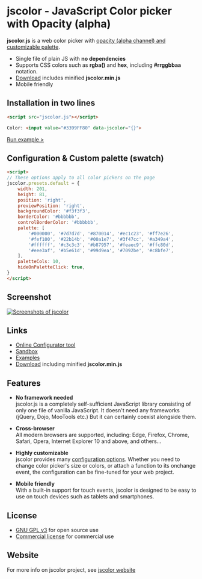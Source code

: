 # jscolor - JavaScript Color picker with Opacity (alpha)

**jscolor.js** is a web color picker with [opacity (alpha channel) and customizable palette](https://jscolor.com/examples/).

- Single file of plain JS with **no dependencies**
- Supports CSS colors such as **rgba()** and **hex**, including **#rrggbbaa** notation.
- [Download](https://jscolor.com/release/latest.zip) includes minified **jscolor.min.js**
- Mobile friendly



## Installation in two lines

```html
<script src="jscolor.js"></script>

Color: <input value="#3399FF80" data-jscolor="{}">
```

[Run example >](https://jscolor.com/#installation)



## Configuration & Custom palette (swatch)

```html
<script>
// These options apply to all color pickers on the page
jscolor.presets.default = {
	width: 201,
	height: 81,
	position: 'right',
	previewPosition: 'right',
	backgroundColor: '#f3f3f3',
	borderColor: '#bbbbbb',
	controlBorderColor: '#bbbbbb',
	palette: [
		'#000000', '#7d7d7d', '#870014', '#ec1c23', '#ff7e26',
		'#fef100', '#22b14b', '#00a1e7', '#3f47cc', '#a349a4',
		'#ffffff', '#c3c3c3', '#b87957', '#feaec9', '#ffc80d',
		'#eee3af', '#b5e61d', '#99d9ea', '#7092be', '#c8bfe7',
	],
	paletteCols: 10,
	hideOnPaletteClick: true,
}
</script>
```



## Screenshot

[<img src="https://jscolor.com/hosted/gui/jscolor-2.4.5.png" alt="Screenshots of jscolor">](https://jscolor.com/examples/)



## Links

- [Online Configurator tool](https://jscolor.com/configure/)
- [Sandbox](https://jscolor.com/sandbox/)
- [Examples](https://jscolor.com/examples/)
- [Download](https://jscolor.com/download/) including minified **jscolor.min.js**



## Features


* **No framework needed** \
  jscolor.js is a completely self-sufficient JavaScript library consisting of only one file of vanilla JavaScript.
  It doesn't need any frameworks (jQuery, Dojo, MooTools etc.) But it can certainly coexist alongside them.


* **Cross-browser** \
  All modern browsers are supported, including:
  Edge, Firefox, Chrome, Safari, Opera, Internet Explorer 10 and above, and others...


* **Highly customizable** \
  jscolor provides many [configuration options](https://jscolor.com/docs/#doc-api-options). Whether you need to change color picker's size or colors, or attach a function to its onchange event, the configuration can be fine-tuned for your web project.


* **Mobile friendly** \
  With a built-in support for touch events, jscolor is designed to be easy to use on touch devices such as tablets and smartphones.



## License

* [GNU GPL v3](http://www.gnu.org/licenses/gpl-3.0.txt) for open source use
* [Commercial license](https://jscolor.com/download/#licenses) for commercial use



## Website

For more info on jscolor project, see [jscolor website](https://jscolor.com)
